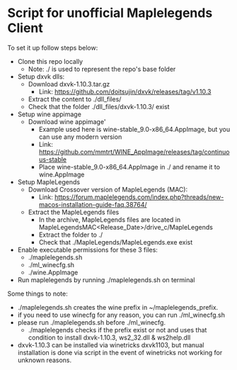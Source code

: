 # Script for unofficial Maplelegends Client

To set it up follow steps below:
- Clone this repo locally
  - Note: ./ is used to represent the repo's base folder
- Setup dxvk dlls:
  - Download dxvk-1.10.3.tar.gz
    - Link: https://github.com/doitsujin/dxvk/releases/tag/v1.10.3
  - Extract the content to ./dll_files/
  - Check that the folder ./dll_files/dxvk-1.10.3/ exist
- Setup wine appimage
  - Download wine appimage'
    - Example used here is wine-stable_9.0-x86_64.AppImage, but you can use any modern version
    - Link: https://github.com/mmtrt/WINE_AppImage/releases/tag/continuous-stable
    - Place wine-stable_9.0-x86_64.AppImage in ./ and rename it to wine.AppImage
- Setup MapleLegends
  - Download Crossover version of MapleLegends (MAC):
    - Link: https://forum.maplelegends.com/index.php?threads/new-macos-installation-guide-faq.38764/
  - Extract the MapleLegends files
    - In the archive, MapleLegends files are located in MapleLegendsMAC<Release_Date>/drive_c/MapleLegends
    - Extract the folder to ./
    - Check that ./MapleLegends/MapleLegends.exe exist
- Enable executable permissions for these 3 files:
  - ./maplelegends.sh
  - ./ml_winecfg.sh
  - ./wine.AppImage
- Run maplelegends by running ./maplelegends.sh on terminal

Some things to note:
- ./maplelegends.sh creates the wine prefix in ~/maplelegends_prefix.
- if you need to use winecfg for any reason, you can run ./ml_winecfg.sh
- please run ./maplelegends.sh before ./ml_winecfg.
  - ./maplelegends checks if the prefix exist or not and uses that condition to install dxvk-1.10.3, ws2_32.dll & ws2help.dll
- dxvk-1.10.3 can be installed via winetricks dxvk1103, but manual installation is done via script in the event of winetricks not working for unknown reasons.
